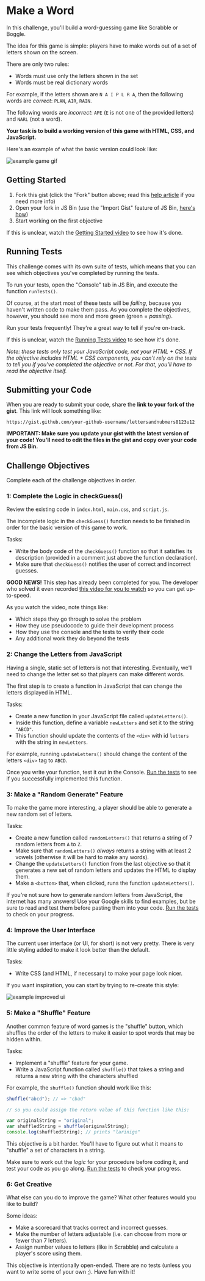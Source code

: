 # Make a Word

In this challenge, you'll build a word-guessing game like Scrabble or Boggle.

The idea for this game is simple: players have to make words out of a set of letters shown on the screen.

There are only two rules:

- Words must use only the letters shown in the set
- Words must be real dictionary words

For example, if the letters shown are `N A I P L R A`, then the following words are _correct_: `PLAN`, `AIR`, `RAIN`.

The following words are _incorrect_: `APE` (`E` is not one of the provided letters) and `NARL` (not a word).

**Your task is to build a working version of this game with HTML, CSS, and JavaScript.**

Here's an example of what the basic version could look like:

![example game gif](http://f.cl.ly/items/2i0g3p1z0q360c0h2m0G/make-word.gif)

## Getting Started

1. Fork this gist (click the "Fork" button above; read this [help article](https://help.github.com/articles/forking-and-cloning-gists/) if you need more info)
1. Open your fork in JS Bin (use the "Import Gist" feature of JS Bin, [here's how](https://jsbin.com/help/import-gists))
1. Start working on the first objective

If this is unclear, watch the [Getting Started video][getting-started-video] to see how it's done.

## Running Tests

This challenge comes with its own suite of tests, which means that you can see which objectives you've completed by running the tests.

To run your tests, open the "Console" tab in JS Bin, and execute the function `runTests()`.

Of course, at the start most of these tests will be _failing_, because you haven't written code to make them pass. As you complete the objectives, however, you should see more and more green (green = _passing_).

Run your tests frequently! They're a great way to tell if you're on-track.

If this is unclear, watch the [Running Tests video][running-tests-video] to see how it's done.

_Note: these tests only test your JavaScript code, not your HTML + CSS. If the objective includes HTML + CSS components, you can't rely on the tests to tell you if you've completed the objective or not. For that, you'll have to read the objective itself._

## Submitting your Code

When you are ready to submit your code, share the **link to your fork of the gist**. This link will look something like:

```
https://gist.github.com/your-github-username/lettersandnubmers8123u12
```

**IMPORTANT: Make sure you update your gist with the latest version of your code! You'll need to edit the files in the gist and copy over your code from JS Bin.**

## Challenge Objectives

Complete each of the challenge objectives in order.

### 1: Complete the Logic in checkGuess()

Review the existing code in `index.html`, `main.css`, and `script.js`.

The incomplete logic in the `checkGuess()` function needs to be finished in order for the basic version of this game to work.

Tasks:

- Write the body code of the `checkGuess()` function so that it satisfies its description (provided in a comment just above the function declaration).
- Make sure that `checkGuess()` notifies the user of correct and incorrect guesses.

**GOOD NEWS!** This step has already been completed for you. The developer who solved it even recorded [this video for you to watch][objective-one-video] so you can get up-to-speed.

As you watch the video, note things like:

- Which steps they go through to solve the problem
- How they use pseudocode to guide their development process
- How they use the console and the tests to verify their code
- Any additional work they do beyond the tests

### 2: Change the Letters from JavaScript

Having a single, static set of letters is not that interesting. Eventually, we'll need to change the letter set so that players can make different words.

The first step is to create a function in JavaScript that can change the letters displayed in HTML.

Tasks:

- Create a new function in your JavaScript file called `updateLetters()`.
- Inside this function, define a variable `newLetters` and set it to the string `"ABCD"`.
- This function should update the contents of the `<div>` with id `letters` with the string in `newLetters`.

For example, running `updateLetters()` should change the content of the letters `<div>` tag to `ABCD`.

Once you write your function, test it out in the Console. [Run the tests](#running-tests) to see if you successfully implemented this function.

### 3: Make a "Random Generate" Feature

To make the game more interesting, a player should be able to generate a new random set of letters.

Tasks:

- Create a new function called `randomLetters()` that returns a string of 7 random letters from `A` to `Z`.
- Make sure that `randomLetters()` _always_ returns a string with at least 2 vowels (otherwise it will be hard to make any words).
- Change the `updateLetters()` function from the last objective so that it generates a new set of random letters and updates the HTML to display them.
- Make a `<button>` that, when clicked, runs the function `updateLetters()`.

If you're not sure how to generate random letters from JavaScript, the internet has many answers! Use your Google skills to find examples, but be sure to read and test them before pasting them into your code. [Run the tests](#running-tests) to check on your progress.

### 4: Improve the User Interface

The current user interface (or UI, for short) is not very pretty. There is very little styling added to make it look better than the default.

Tasks:

- Write CSS (and HTML, if necessary) to make your page look nicer.

If you want inspiration, you can start by trying to re-create this style:

![example improved ui](http://f.cl.ly/items/173J1T413r0o3c1e3028/example-improved-ui.png)

### 5: Make a "Shuffle" Feature

Another common feature of word games is the "shuffle" button, which shuffles the order of the letters to make it easier to spot words that may be hidden within.

Tasks:

- Implement a "shuffle" feature for your game.
- Write a JavaScript function called `shuffle()` that takes a string and returns a new string with the characters shuffled

For example, the `shuffle()` function should work like this:

```javascript
shuffle("abcd"); // => "cbad"

// so you could assign the return value of this function like this:

var originalString = "original";
var shuffledString = shuffle(originalString);
console.log(shuffledString); // prints "larinigo"
```

This objective is a bit harder. You'll have to figure out what it means to "shuffle" a set of characters in a string.

Make sure to work out the _logic_ for your procedure before coding it, and test your code as you go along. [Run the tests](#running-tests) to check your progress.

### 6: Get Creative

What else can you do to improve the game? What other features would you like to build?

Some ideas:

- Make a scorecard that tracks correct and incorrect guesses.
- Make the number of letters adjustable (i.e. can choose from more or fewer than 7 letters).
- Assign number values to letters (like in Scrabble) and calculate a player's score using them.

This objective is intentionally open-ended. There are no tests (unless you want to write some of your own ;). Have fun with it!

[getting-started-video]: https://shereef.wistia.com/medias/ax4r5jfx38
[running-tests-video]: https://shereef.wistia.com/medias/mj5xk19x73
[objective-one-video]: https://shereef.wistia.com/medias/5vdc59rxj9
